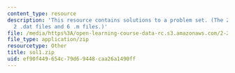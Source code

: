 ```yaml
---
content_type: resource
description: 'This resource contains solutions to a problem set. (The ZIP file contains:
  2 .dat files and 6 .m files.)'
file: /media/https%3A/open-learning-course-data-rc.s3.amazonaws.com/2-23-hydrofoils-and-propellers-spring-2007/ef90f449654c79d69448caa26a1490ff_sol1.zip
file_type: application/zip
resourcetype: Other
title: sol1.zip
uid: ef90f449-654c-79d6-9448-caa26a1490ff
---
```

